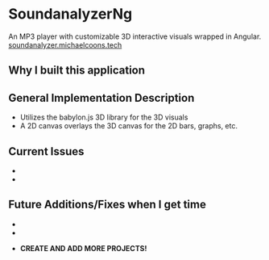 # SoundanalyzerNg

An MP3 player with customizable 3D interactive visuals wrapped in Angular.
[soundanalyzer.michaelcoons.tech](https://soundanalyzer.michaelcoons.tech/)

## Why I built this application



## General Implementation Description

* Utilizes the babylon.js 3D library for the 3D visuals
* A 2D canvas overlays the 3D canvas for the 2D bars, graphs, etc.

## Current Issues

* 

* 

## Future Additions/Fixes when I get time

* 

* 

* **CREATE AND ADD MORE PROJECTS!**
